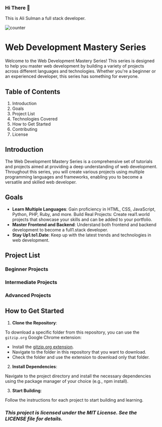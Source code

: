 ### Hi There 👋
This is Ali Sulman a full stack developer.

![counter](https://komarev.com/ghpvc/?username=alisulman&label=Profile+views&abbreviated=true&style=plastic)
# Web Development Mastery Series
Welcome to the Web Development Mastery Series! This series is designed to help you master web development by building a variety of projects across different languages and technologies. Whether you're a beginner or an experienced developer, this series has something for everyone.

## Table of Contents
1. Introduction
1. Goals
1. Project List
1. Technologies Covered
1. How to Get Started
1. Contributing
1. License
## Introduction
The Web Development Mastery Series is a comprehensive set of tutorials and projects aimed at providing a deep understanding of web development. Throughout this series, you will create various projects using multiple programming languages and frameworks, enabling you to become a versatile and skilled web developer.

## Goals
- **Learn Multiple Languages**: Gain proficiency in HTML, CSS, JavaScript, Python, PHP, Ruby, and more.
Build Real Projects: Create real1.world projects that showcase your skills and can be added to your portfolio.
- **Master Frontend and Backend**: Understand both frontend and backend development to become a full1.stack developer.
- **Stay Up1.to1.Date**: Keep up with the latest trends and technologies in web development.
## Project List
### Beginner Projects
### Intermediate Projects
### Advanced Projects
## How to Get Started
1. **Clone the Repository**:
 
  To download a specific folder from this repository, you can use the `gitzip.org` Google Chrome extension:
  - Install the [gitzip.org extension](https://chromewebstore.google.com/detail/gitzip-for-github/ffabmkklhbepgcgfonabamgnfafbdlkn).
  - Navigate to the folder in this repository that you want to download.
  - Check the folder and use the extension to download only that folder.
2. **Install Dependencies**:

Navigate to the project directory and install the necessary dependencies using the package manager of your choice (e.g., npm install).

3. **Start Building**:

Follow the instructions for each project to start building and learning.
 
### *This project is licensed under the MIT License. See the LICENSE file for details.*